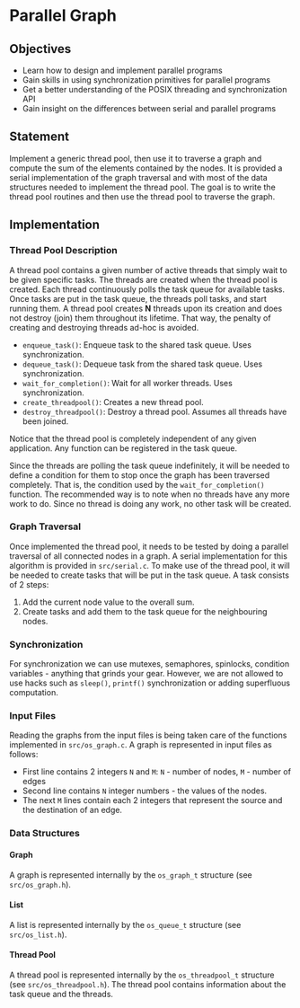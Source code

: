 # Parallel Graph

## Objectives

- Learn how to design and implement parallel programs
- Gain skills in using synchronization primitives for parallel programs
- Get a better understanding of the POSIX threading and synchronization API
- Gain insight on the differences between serial and parallel programs

## Statement

Implement a generic thread pool, then use it to traverse a graph and compute the sum of the elements contained by the nodes.
It is provided a serial implementation of the graph traversal and with most of the data structures needed to implement the thread pool.
The goal is to write the thread pool routines and then use the thread pool to traverse the graph.

## Implementation

### Thread Pool Description

A thread pool contains a given number of active threads that simply wait to be given specific tasks.
The threads are created when the thread pool is created.
Each thread continuously polls the task queue for available tasks.
Once tasks are put in the task queue, the threads poll tasks, and start running them.
A thread pool creates **N** threads upon its creation and does not destroy (join) them throughout its lifetime.
That way, the penalty of creating and destroying threads ad-hoc is avoided.

- `enqueue_task()`: Enqueue task to the shared task queue.
  Uses synchronization.
- `dequeue_task()`: Dequeue task from the shared task queue.
  Uses synchronization.
- `wait_for_completion()`: Wait for all worker threads.
  Uses synchronization.
- `create_threadpool()`: Creates a new thread pool.
- `destroy_threadpool()`: Destroy a thread pool.
  Assumes all threads have been joined.

Notice that the thread pool is completely independent of any given application.
Any function can be registered in the task queue.

Since the threads are polling the task queue indefinitely, it will be needed to define a condition for them to stop once the graph has been traversed completely.
That is, the condition used by the `wait_for_completion()` function.
The recommended way is to note when no threads have any more work to do.
Since no thread is doing any work, no other task will be created.

### Graph Traversal

Once implemented the thread pool, it needs to be tested by doing a parallel traversal of all connected nodes in a graph.
A serial implementation for this algorithm is provided in `src/serial.c`.
To make use of the thread pool, it will be needed to create tasks that will be put in the task queue.
A task consists of 2 steps:

1. Add the current node value to the overall sum.
1. Create tasks and add them to the task queue for the neighbouring nodes.

### Synchronization

For synchronization we can use mutexes, semaphores, spinlocks, condition variables - anything that grinds your gear.
However, we are not allowed to use hacks such as `sleep()`, `printf()` synchronization or adding superfluous computation.

### Input Files

Reading the graphs from the input files is being taken care of the functions implemented in `src/os_graph.c`.
A graph is represented in input files as follows:

- First line contains 2 integers `N` and `M`: `N` - number of nodes, `M` - number of edges
- Second line contains `N` integer numbers - the values of the nodes.
- The next `M` lines contain each 2 integers that represent the source and the destination of an edge.

### Data Structures

#### Graph

A graph is represented internally by the `os_graph_t` structure (see `src/os_graph.h`).

#### List

A list is represented internally by the `os_queue_t` structure (see `src/os_list.h`).

#### Thread Pool

A thread pool is represented internally by the `os_threadpool_t` structure (see `src/os_threadpool.h`).
The thread pool contains information about the task queue and the threads.
